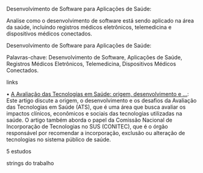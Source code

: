 Desenvolvimento de Software para Aplicações de Saúde:

Analise como o desenvolvimento de software está sendo aplicado na área da saúde, incluindo registros médicos eletrônicos, telemedicina e dispositivos médicos conectados.

Desenvolvimento de Software para Aplicações de Saúde:

Palavras-chave: Desenvolvimento de Software, Aplicações de Saúde, Registros Médicos Eletrônicos, Telemedicina, Dispositivos Médicos Conectados.

links

• [A Avaliação das Tecnologias em Saúde: origem, desenvolvimento e …](https://www.scielosp.org/article/csp/2020.v36n9/e00006820/): Este artigo discute a origem, o desenvolvimento e os desafios da Avaliação das Tecnologias em Saúde (ATS), que é uma área que busca avaliar os impactos clínicos, econômicos e sociais das tecnologias utilizadas na saúde. O artigo também aborda o papel da Comissão Nacional de Incorporação de Tecnologias no SUS (CONITEC), que é o órgão responsável por recomendar a incorporação, exclusão ou alteração de tecnologias no sistema público de saúde.

5 estudos

strings do trabalho